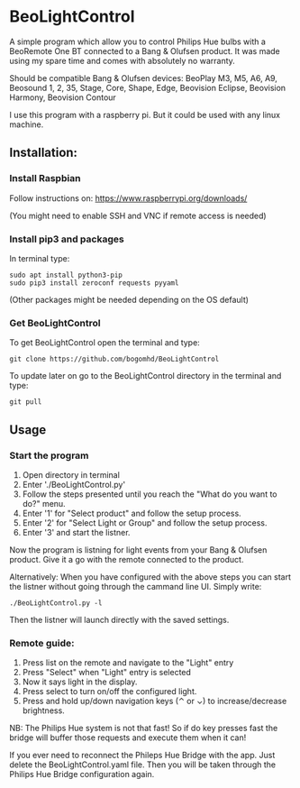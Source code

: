 # BeoLightControl

A simple program which allow you to control Philips Hue bulbs with a BeoRemote One BT connected to a Bang & Olufsen product. It was made using my spare time and comes with absolutely no warranty.

Should be compatible Bang & Olufsen devices:
BeoPlay M3, M5, A6, A9, Beosound 1, 2, 35, Stage, Core, Shape, Edge, Beovision Eclipse, Beovision Harmony, Beovision Contour

I use this program with a raspberry pi. But it could be used with any linux machine.

## Installation: 

### Install Raspbian 
Follow instructions on: https://www.raspberrypi.org/downloads/

(You might need to enable SSH and VNC if remote access is needed)

### Install pip3 and packages
In terminal type:
```
sudo apt install python3-pip
sudo pip3 install zeroconf requests pyyaml
```
(Other packages might be needed depending on the OS default)

### Get BeoLightControl
To get BeoLightControl open the terminal and type:
```
git clone https://github.com/bogomhd/BeoLightControl
```
To update later on go to the BeoLightControl directory in the terminal and type:
```
git pull
```

## Usage

### Start the program
1. Open directory in terminal
2. Enter './BeoLightControl.py'
3. Follow the steps presented until you reach the "What do you want to do?" menu.
3. Enter '1' for "Select product" and follow the setup process.
4. Enter '2' for "Select Light or Group" and follow the setup process.
5. Enter '3' and start the listner.

Now the program is listning for light events from your Bang & Olufsen product. Give it a go with the remote connected to the product.

Alternatively:
When you have configured with the above steps you can start the listner without going through the cammand line UI.
Simply write:
```
./BeoLightControl.py -l
```
Then the listner will launch directly with the saved settings.

### Remote guide:
1. Press list on the remote and navigate to the "Light" entry
2. Press "Select" when "Light" entry is selected
3. Now it says light in the display. 
4. Press select to turn on/off the configured light.
5. Press and hold up/down navigation keys (⌃ or ⌄) to increase/decrease brightness.

NB: The Philips Hue system is not that fast! So if do key presses fast the bridge will buffer those requests and execute them when it can!

If you ever need to reconnect the Phileps Hue Bridge with the app. Just delete the BeoLightControl.yaml file. Then you will be taken through the Philips Hue Bridge configuration again.






